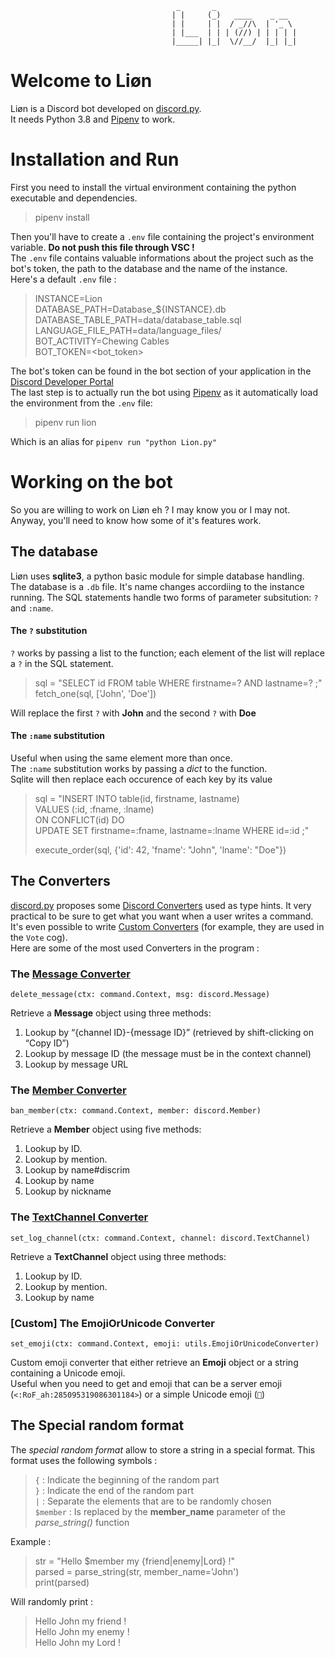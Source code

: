                                          _       _                  
                                        | |     (_)   ____    _ __  
                                        | |     | |  / _//\  | '_ \ 
                                        | |___  | | | (//) | | | | |
                                        |_____| |_|  \//__/  |_| |_|

<!-- <img src="https://lion.fyi/lion_new.png" height="300" />-->

# Welcome to Liøn

Liøn is a Discord bot developed on [discord.py].  
It needs Python 3.8 and [Pipenv] to work.

# Installation and Run

First you need to install the virtual environment containing the python executable and dependencies. 
> pipenv install  

Then you'll have to create a `.env` file containing the project's environment variable.
**Do not push this file through VSC !**  
The `.env` file contains valuable informations about the project such as the bot's token, the path to the database 
and the name of the instance.  
Here's a default `.env` file :  
> INSTANCE=Lion  
DATABASE_PATH=Database_${INSTANCE}.db  
DATABASE_TABLE_PATH=data/database_table.sql  
LANGUAGE_FILE_PATH=data/language_files/  
BOT_ACTIVITY=Chewing Cables  
BOT_TOKEN=\<bot_token>  

The bot's token can be found in the bot section of your application in the [Discord Developer Portal]  
The last step is to actually run the bot using [Pipenv] as it automatically load the environment from the `.env` file:
> pipenv run lion

Which is an alias for `pipenv run "python Lion.py"`

# Working on the bot

So you are willing to work on Liøn eh ? I may know you or I may not.  
Anyway, you'll need to know how some of it's features work.  

## The database

Liøn uses **sqlite3**, a python basic module for simple database handling.  
The database is a `.db` file. It's name changes accordiing to the instance running.
The SQL statements handle two forms of parameter subsitution: `?` and `:name`.  

#### The `?` substitution

`?` works by passing a list to the function; each element of the list will 
replace a `?` in the SQL statement.  
> sql = "SELECT id FROM table WHERE firstname=? AND lastname=? ;"  
> fetch_one(sql, ['John', 'Doe'])  

Will replace the first `?` with **John** and the second `?` with **Doe**

#### The `:name` substitution

Useful when using the same element more than once.  
The `:name` substitution works by passing a *dict* to the function.  
Sqlite will then replace each occurence of each key by its value
> sql = "INSERT INTO table(id, firstname, lastname)  
>VALUES (:id, :fname, :lname)  
>ON CONFLICT(id) DO  
>UPDATE SET firstname=:fname, lastname=:lname WHERE id=:id ;"
>
> execute_order(sql, {'id': 42, 'fname': "John", 'lname': "Doe"})


## The Converters

[discord.py] proposes some [Discord Converters] used as type hints. 
It very practical to be sure to get what you want when a user writes a command.  
It's even possible to write [Custom Converters] (for example, they are used in the `Vote` cog).  
Here are some of the most used Converters in the program :  

### The [Message Converter]

`delete_message(ctx: command.Context, msg: discord.Message)`

Retrieve a **Message** object using three methods:

1. Lookup by “{channel ID}-{message ID}” (retrieved by shift-clicking on “Copy ID”)
2. Lookup by message ID (the message must be in the context channel)
3. Lookup by message URL

### The [Member Converter]

`ban_member(ctx: command.Context, member: discord.Member)`

Retrieve a **Member** object using five methods:

1. Lookup by ID.
2. Lookup by mention.
3. Lookup by name#discrim
4. Lookup by name
5. Lookup by nickname

### The [TextChannel Converter]

`set_log_channel(ctx: command.Context, channel: discord.TextChannel)`

Retrieve a **TextChannel** object using three methods:  

1. Lookup by ID.
2. Lookup by mention.
3. Lookup by name

### \[Custom] The EmojiOrUnicode Converter

`set_emoji(ctx: command.Context, emoji: utils.EmojiOrUnicodeConverter)`

Custom emoji converter that either retrieve an **Emoji** object or a string containing a Unicode emoji.  
Useful when you need to get and emoji that can be a server emoji (`<:RoF_ah:285095319086301184>`) or a simple Unicode emoji (`🐐`)

## The Special random format

The *special random format* allow to store a string in a special format. This format uses the following symbols :
> `{` : Indicate the beginning of the random part  
> `}` : Indicate the end of the random part  
> `|` : Separate the elements that are to be randomly chosen  
> `$member` : Is replaced by the **member_name** parameter of the _parse_string()_ function  

Example :  
> str = "Hello $member my {friend|enemy|Lord} !"  
> parsed = parse_string(str, member_name='John')  
> print(parsed)

Will randomly print :
> Hello John my friend !  
> Hello John my enemy !  
> Hello John my Lord !  


















[//]: #
   [discord.py]: <https://discordpy.readthedocs.io/en/latest/index.html>
   [Pipenv]: <https://pypi.org/project/pipenv/>
   [Discord Developer Portal]: <https://discord.com/developers/applications>
   [Discord Converters]: <https://discordpy.readthedocs.io/en/latest/ext/commands/commands.html#discord-converters>
   [Custom Converters]: <https://discordpy.readthedocs.io/en/latest/ext/commands/commands.html#advanced-converters>
   [Message Converter]: <https://discordpy.readthedocs.io/en/latest/ext/commands/api.html#discord.ext.commands.MessageConverter>
   [Member Converter]: <https://discordpy.readthedocs.io/en/latest/ext/commands/api.html#discord.ext.commands.MemberConverter>
   [TextChannel Converter]: <https://discordpy.readthedocs.io/en/latest/ext/commands/api.html#discord.ext.commands.TextChannelConverter>